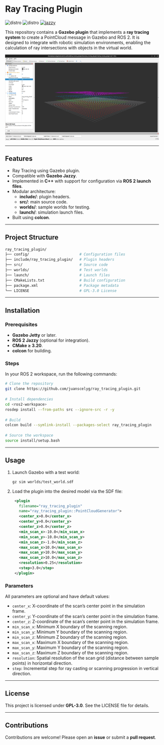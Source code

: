 # Ray Tracing Plugin

![distro](https://img.shields.io/badge/Ubuntu%2024-Jammy%20Jellyfish-orange)
![distro](https://img.shields.io/badge/ROS2-Rolling-blue)
[![jazzy](https://github.com/juanscelyg/ray_tracing_plugin/actions/workflows/main.yaml/badge.svg)](https://github.com/juanscelyg/ray_tracing_plugin/actions/workflows/main.yaml)

This repository contains a **Gazebo plugin** that implements a **ray tracing system** to create a PointCloud message in Gazebo and ROS 2. It is designed to integrate with robotic simulation environments, enabling the calculation of ray intersections with objects in the virtual world.

![image0](docs/img/image_0.png)

---

## Features

- Ray Tracing using Gazebo plugin.
- Compatible with **Gazebo Jazzy**.
- Implemented in **C++** with support for configuration via **ROS 2 launch files**.
- Modular architecture:
  - **include/**: plugin headers.
  - **src/**: main source code.
  - **worlds/**: sample worlds for testing.
  - **launch/**: simulation launch files.
- Built using **colcon**.

---

## Project Structure

```bash
ray_tracing_plugin/
├── config/                       # Configuration files
├── include/ray_tracing_plugin/   # Plugin headers
├── src/                          # Source code
├── worlds/                       # Test worlds
├── launch/                       # Launch files
├── CMakeLists.txt                # Build configuration
├── package.xml                   # Package metadata
└── LICENSE                       # GPL-3.0 License
```

---

## Installation

### Prerequisites

- **Gazebo Jetty** or later.
- **ROS 2 Jazzy** (optional for integration).
- **CMake ≥ 3.20**.
- **colcon** for building.

### Steps

In your ROS 2 workspace, run the following commands:

```bash
# Clone the repository
git clone https://github.com/juanscelyg/ray_tracing_plugin.git

# Install dependencies
cd <ros2-workspace>
rosdep install --from-paths src --ignore-src -r -y

# Build
colcon build --symlink-install --packages-select ray_tracing_plugin

# Source the workspace
source install/setup.bash
```

---

## Usage

1. Launch Gazebo with a test world:

   ```bash
   gz sim worlds/test_world.sdf
   ```

2. Load the plugin into the desired model via the SDF file:

   ```xml
    <plugin
      filename="ray_tracing_plugin"  
      name="ray_tracing_plugin::PointCloudGenerator">
      <center_x>0.0</center_x>
      <center_y>0.0</center_y>
      <center_z>0.0</center_z>
      <min_scan_x>-10.0</min_scan_x>
      <min_scan_y>-10.0</min_scan_y>
      <min_scan_z>-1.0</min_scan_z>
      <max_scan_x>10.0</max_scan_x>
      <max_scan_y>10.0</max_scan_y>
      <max_scan_z>10.0</max_scan_z>
      <resolution>0.25</resolution>
      <step>3.0</step>
    </plugin>
   ```

### Parameters

All parameters are optional and have default values:

- `center_x`: X-coordinate of the scan’s center point in the simulation frame.
- `center_y`: Y-coordinate of the scan’s center point in the simulation frame.
- `center_z`: Z-coordinate of the scan’s center point in the simulation frame.
- `min_scan_x`: Minimum X boundary of the scanning region.
- `min_scan_y`: Minimum Y boundary of the scanning region.
- `min_scan_z`: Minimum Z boundary of the scanning region.
- `max_scan_x`: Maximum X boundary of the scanning region.
- `max_scan_y`: Maximum Y boundary of the scanning region.
- `max_scan_z`: Maximum Z boundary of the scanning region.
- `resolution`: Spatial resolution of the scan grid (distance between sample points) in horizontal direction.
- `step`: Incremental step for ray casting or scanning progression in vertical direction.

---

## License

This project is licensed under **GPL-3.0**. See the LICENSE file for details.

---

## Contributions

Contributions are welcome! Please open an **issue** or submit a **pull request**.
